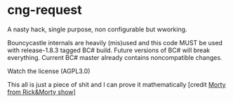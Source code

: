 # cng-request

A nasty hack, single purpose, non configurable but wworking. 

Bouncycastle internals are heavily (mis)used and this code MUST be used with release-1.8.3 tagged BC# build. 
Future versions of BC# will break everything. Current BC# master already contains noncompatible changes.

Watch the license (AGPL3.0)

This all is just a piece of shit and I can prove it mathematically [credit [Morty from Rick&Morty show](https://www.youtube.com/watch?v=75vcWraP7oQ)]
